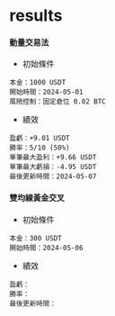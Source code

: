 # results

#### 動量交易法
- 初始條件
```
本金：1000 USDT
開始時間：2024-05-01
風險控制：固定倉位 0.02 BTC
```
- 績效
```
盈虧：+9.01 USDT
勝率：5/10 (50%)
單筆最大盈利：+9.66 USDT
單筆最大虧損：-4.95 USDT
最後更新時間：2024-05-07
```

#### 雙均線黃金交叉
- 初始條件
```
本金：300 USDT
開始時間：2024-05-06
```
- 績效
```
盈虧：
勝率：
最後更新時間：
```
